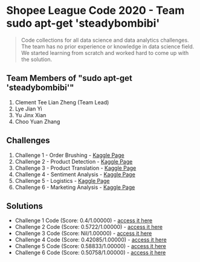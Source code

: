 # Shopee League Code 2020 - Team sudo apt-get 'steadybombibi'

> Code collections for all data science and data analytics challenges. The team has no prior experience or knowledge in data science field.
> We started learning from scratch and worked hard to come up with the solution.

## Team Members of "sudo apt-get 'steadybombibi'"

1. Clement Tee Lian Zheng (Team Lead)
2. Lye Jian Yi
3. Yu Jinx Xian
4. Choo Yuan Zhang

## Challenges

1. Challenge 1 - Order Brushing - [Kaggle Page](https://www.kaggle.com/c/shopee-product-detection-student)
2. Challenge 2 - Product Detection - [Kaggle Page](https://www.kaggle.com/c/shopee-product-detection-student)
3. Challenge 3 - Product Translation - [Kaggle Page](https://www.kaggle.com/c/student-shopee-code-league-product-translation)
4. Challenge 4 - Sentiment Analysis - [Kaggle Page](https://www.kaggle.com/c/student-shopee-code-league-sentiment-analysis)
5. Challenge 5 - Logistics - [Kaggle Page](https://www.kaggle.com/c/logistics-shopee-code-league)
6. Challenge 6 - Marketing Analysis - [Kaggle Page](https://www.kaggle.com/c/student-shopee-code-league-marketing-analytics)

## Solutions

- Challenge 1 Code (Score: 0.4/1.00000) - [access it here](<https://github.com/clement0010/shopee-league-code/tree/master/Order%20Brushing%20(Data%20Analytics)/Code>)
- Challenge 2 Code (Score: 0.5722/1.00000) - [access it here](<https://github.com/clement0010/shopee-league-code/tree/master/Product%20Detection%20(Image%20Classification)/Code>)
- Challenge 3 Code (Score: Nil/1.00000) - [access it here]()
- Challenge 4 Code (Score: 0.42085/1.00000) - [access it here](<https://github.com/clement0010/shopee-league-code/tree/master/Title%20Translation%20(NLP)/Code>)
- Challenge 5 Code (Score: 0.58833/1.00000) - [access it here](<https://github.com/clement0010/shopee-league-code/tree/master/Logistics%20(Data%20Analytics)/Code>)
- Challenge 6 Code (Score: 0.50758/1.00000) - [access it here](<https://github.com/clement0010/shopee-league-code/tree/master/Marketing%20Analysis%20(Binary%20Classification)/Code>)
